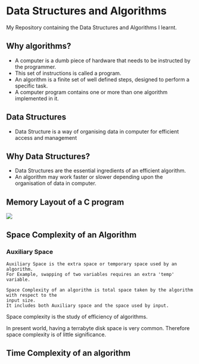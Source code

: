 # Data Structures and Algorithms
My Repository containing the Data Structures and Algorithms I learnt.

## Why algorithms?

- A computer is a dumb piece of hardware that needs to be instructed by the programmer.
- This set of instructions is called a program.
- An algorithm is a finite set of well defined steps, designed to perform a specific task.
- A computer program contains one or more than one algorithm implemented in it.

## Data Structures

- Data Structure is a way of organising data in computer for efficient access and management

## Why Data Structures?
- Data Structures are the essential ingredients of an efficient algorithm.
- An algorithm may work faster or slower depending upon the organisation of data in computer.

## Memory Layout of a C program
<img src="https://open4tech.com/wp-content/uploads/2017/04/Memory_Layout.jpg">

## Space Complexity of an Algorithm
### Auxiliary Space
```
Auxiliary Space is the extra space or temporary space used by an algorithm.
For Example, swapping of two variables requires an extra 'temp' variable.
```
```
Space Complexity of an algorithm is total space taken by the algorithm with respect to the
input size. 
It includes both Auxiliary space and the space used by input. 
```
Space complexity is the study of efficiency of algorithms.

In present world, having a terrabyte disk space is very common. Therefore space complexity is
of little significance.


## Time Complexity of an algorithm

